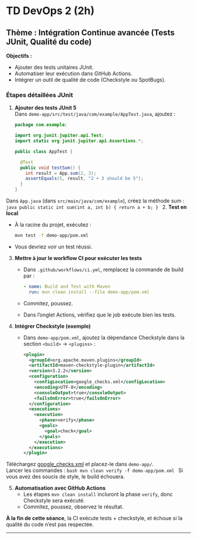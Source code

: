 
# TD DevOps 2 (2h)  

## Thème : Intégration Continue avancée (Tests JUnit, Qualité du code)

**Objectifs :**  

- Ajouter des tests unitaires JUnit.  
- Automatiser leur exécution dans GitHub Actions.  
- Intégrer un outil de qualité de code (Checkstyle ou SpotBugs).

### Étapes détaillées JUnit

1. **Ajouter des tests JUnit 5**  
  Dans `demo-app/src/test/java/com/example/AppTest.java`, ajoutez :

     ```java
     package com.example;

     import org.junit.jupiter.api.Test;
     import static org.junit.jupiter.api.Assertions.*;

     public class AppTest {

       @Test
       public void testSum() {
         int result = App.sum(2, 3);
         assertEquals(5, result, "2 + 3 should be 5");
       }
     }

  Dans `App.java` (dans `src/main/java/com/example`), créez la méthode sum :
        ```java
          public static int sum(int a, int b) {
            return a + b;
          }
          ```
2. **Test en local**  

- À la racine du projet, exécutez :

     ```bash
     mvn test -f demo-app/pom.xml
     ```

- Vous devriez voir un test réussi.

3. **Mettre à jour le workflow CI pour exécuter les tests**  
   - Dans `.github/workflows/ci.yml`, remplacez la commande de build par :

     ```yaml
     - name: Build and Test with Maven
       run: mvn clean install --file demo-app/pom.xml
     ```

   - Commitez, poussez.  
   - Dans l’onglet Actions, vérifiez que le job exécute bien les tests.

4. **Intégrer Checkstyle (exemple)**  
    - Dans `demo-app/pom.xml`, ajoutez la dépendance Checkstyle dans la section `<build>` -> `<plugins>` :

      ```xml
      <plugin>
        <groupId>org.apache.maven.plugins</groupId>
        <artifactId>maven-checkstyle-plugin</artifactId>
        <version>3.2.2</version>
        <configuration>
          <configLocation>google_checks.xml</configLocation>
          <encoding>UTF-8</encoding>
          <consoleOutput>true</consoleOutput>
          <failsOnError>true</failsOnError>
        </configuration>
        <executions>
          <execution>
            <phase>verify</phase>
            <goals>
              <goal>check</goal>
            </goals>
          </execution>
        </executions>
      </plugin>
      ```

  Téléchargez [google_checks.xml](https://github.com/checkstyle/checkstyle/blob/master/src/main/resources/google_checks.xml) et placez-le dans `demo-app/`.  
  Lancer les commandes :
    ```bash
     mvn clean verify -f demo-app/pom.xml
     ```
  Si vous avez des soucis de style, le build échouera.

5. **Automatisation avec GitHub Actions**  
   - Les étapes `mvn clean install` incluront la phase `verify`, donc Checkstyle sera exécuté.  
   - Commitez, poussez, observez le résultat.

**À la fin de cette séance**, la CI exécute tests + checkstyle, et échoue si la qualité du code n’est pas respectée.

---
